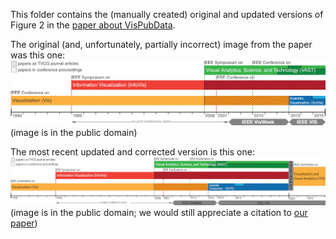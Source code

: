 This folder contains the (manually created) original and updated versions of Figure 2 in the [paper about VisPubData](https://doi.org/10.1109/TVCG.2016.2615308).

The original (and, unfortunately, partially incorrect) image from the paper was this one:
![Figure 2 of VisPubData publication](figure2-original.png "Figure 2 of VisPubData publication (image is in the public domain)")
(image is in the public domain)

The most recent updated and corrected version is this one:
![udated version of Figure 2 of VisPubData publication](HistoryUpdate2022.png "updated version of Figure 2 of VisPubData publication (image is in the public domain)")
(image is in the public domain; we would still appreciate a citation to [our paper](https://doi.org/10.1109/TVCG.2016.2615308))
